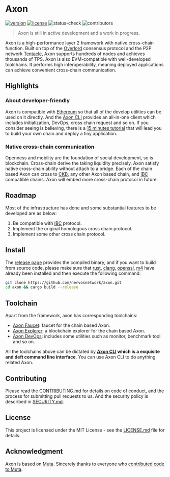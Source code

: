 # Axon

[![version](https://img.shields.io/github/v/release/nervosnetwork/axon?sort=semver)](https://github.com/nervosnetwork/axon/releases) [![license](https://img.shields.io/github/license/nervosnetwork/axon)](https://github.com/nervosnetwork/axon/blob/main/LICENSE) ![status-check](https://github.com/axonweb3/axon/actions/workflows/web3_compatible.yml/badge.svg?branch=main)  ![contributors](https://img.shields.io/github/contributors/nervosnetwork/axon)

> Axon is still in active development and a work in progress.

Axon is a high-performance layer 2 framework with native cross-chain function.  Built on top of the [Overlord](https://github.com/nervosnetwork/overlord) consensus protocol and the P2P network [Tentacle](https://github.com/nervosnetwork/tentacle), Axon supports hundreds of nodes and achieves thousands of TPS. Axon is also EVM-compatible with well-developed toolchains. It performs high interoperability, meaning deployed applications can achieve convenient cross-chain communication.


## Highlights

### About developer-friendly

Axon is compatible with [Ethereum](https://ethereum.org) so that all of the develop utilities can be used on it directly. And the [Axon CLI](https://github.com/axonweb3/axon-devops/axon-cli) provides an all-in-one client which includes initialization, DevOps, cross chain request and so on. If you consider seeing is believing, there is a [15 minutes tutorial]() that will lead you to build your own chain and deploy a tiny application.

### Native cross-chain communication

Openness and mobility are the foundation of social development, so is blockchain. Cross-chain derive the taking liquidity precisely. Axon satisfy native cross-chain ability without attach to a bridge. Each of the chain based Axon can cross to [CKB](https://www.nervos.org), any other Axon based chain, and [IBC](https://ibcprotocol.org) compatible chains. Axon will embed more cross-chain protocol in future.

## Roadmap

Most of the infrastructure has done and some substantial features to be developed are as below:

1. Be compatible with [IBC](https://github.com/cosmos/ibc) protocol.
2. Implement the original homologous cross chain protocol.
3. Implement some other cross chain protocol.

## Install

The [release page](`https://github.com/axonweb3/axon/release`) provides the compiled binary, and if you want to build from source code, please make sure that [rust](https://www.rust-lang.org/), [clang](http://clang.org/), [openssl](https://www.openssl.org/), [m4](https://www.gnu.org/software/m4/) have already been installed and then execute the following command:

```bash
git clone https://github.com/nervosnetwork/axon.git
cd axon && cargo build --release
```

## Toolchain

Apart from the framework, axon has corresponding toolchains:

- [Axon Faucet](https://github.com/axonweb3/axon-faucet): faucet for the chain based Axon.
- [Axon Explorer](): a blockchain explorer for the chain based Axon.
- [Axon DevOps](https://github.com/axonweb3/axon-devops): includes some utilities such as monitor, benchmark tool and so on.

All the toolchains above can be dictated by **[Axon CLI](https://github.com/axonweb3/axon-cli) which is a exquisite and deft command line interface**. You can use Axon CLI to do anything related Axon.

## Contributing

Please read the [CONTRIBUTING.md](./CONTRIBUTING.md) for details on code of conduct, and the process for submitting pull requests to us. And the security policy is described in [SECURITY.md](./SECURITY.md).

## License

This project is licensed under the MIT License - see the [LICENSE.md](./LICENSE) file for details.

## Acknowledgment

Axon is based on [Muta](https://github.com/nervosnetwork/muta). Sincerely thanks to everyone who [contributed code to Muta](https://github.com/nervosnetwork/muta/graphs/contributors).

